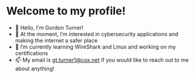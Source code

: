 # Welcome to my profile!
- 👋 Hello, I'm Gordon Turner!
- 👀 At the moment, I’m interested in cybersecurity applications and making the internet a safer place
- 🌱 I’m currently learning WireShark and Linux and working on my certifications
- 📫 My email is gt.turner1@cox.net if you would like to reach out to me about anything!

<!---
gtturne1/gtturne1 is a ✨ special ✨ repository because its `README.md` (this file) appears on your GitHub profile.
You can click the Preview link to take a look at your changes.
--->
